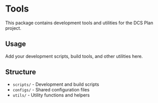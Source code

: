 # Tools

This package contains development tools and utilities for the DCS Plan project.

## Usage

Add your development scripts, build tools, and other utilities here.

## Structure

- `scripts/` - Development and build scripts
- `configs/` - Shared configuration files
- `utils/` - Utility functions and helpers
